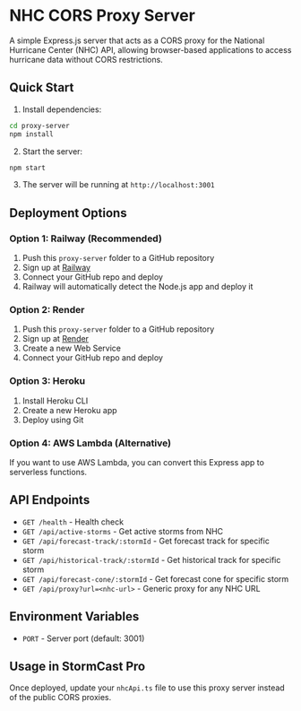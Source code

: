 # NHC CORS Proxy Server

A simple Express.js server that acts as a CORS proxy for the National Hurricane Center (NHC) API, allowing browser-based applications to access hurricane data without CORS restrictions.

## Quick Start

1. Install dependencies:
```bash
cd proxy-server
npm install
```

2. Start the server:
```bash
npm start
```

3. The server will be running at `http://localhost:3001`

## Deployment Options

### Option 1: Railway (Recommended)
1. Push this `proxy-server` folder to a GitHub repository
2. Sign up at [Railway](https://railway.app)
3. Connect your GitHub repo and deploy
4. Railway will automatically detect the Node.js app and deploy it

### Option 2: Render
1. Push this `proxy-server` folder to a GitHub repository
2. Sign up at [Render](https://render.com)
3. Create a new Web Service
4. Connect your GitHub repo and deploy

### Option 3: Heroku
1. Install Heroku CLI
2. Create a new Heroku app
3. Deploy using Git

### Option 4: AWS Lambda (Alternative)
If you want to use AWS Lambda, you can convert this Express app to serverless functions.

## API Endpoints

- `GET /health` - Health check
- `GET /api/active-storms` - Get active storms from NHC
- `GET /api/forecast-track/:stormId` - Get forecast track for specific storm
- `GET /api/historical-track/:stormId` - Get historical track for specific storm  
- `GET /api/forecast-cone/:stormId` - Get forecast cone for specific storm
- `GET /api/proxy?url=<nhc-url>` - Generic proxy for any NHC URL

## Environment Variables

- `PORT` - Server port (default: 3001)

## Usage in StormCast Pro

Once deployed, update your `nhcApi.ts` file to use this proxy server instead of the public CORS proxies.
